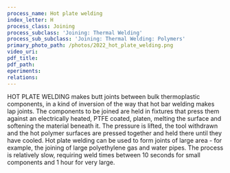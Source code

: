```yaml
---
process_name: Hot plate welding
index_letter: H
process_class: Joining
process_subclass: 'Joining: Thermal Welding'
process_sub_subclass: 'Joining: Thermal Welding: Polymers'
primary_photo_path: /photos/2022_hot_plate_welding.png
video_uri:
pdf_title:
pdf_path:
eperiments:
relations:
---
```


HOT PLATE WELDING makes butt joints between bulk thermoplastic components, in a kind of inversion of the way that hot bar welding makes lap joints. The components to be joined are held in fixtures that press them against an electrically heated, PTFE coated, platen, melting the surface and softening the material beneath it. The pressure is lifted, the tool withdrawn and the hot polymer surfaces are pressed together and held there until they have cooled. Hot plate welding can be used to form joints of large area - for example, the joining of large polyethylene gas and water pipes. The process is relatively slow, requiring weld times between 10 seconds for small components and 1 hour for very large.